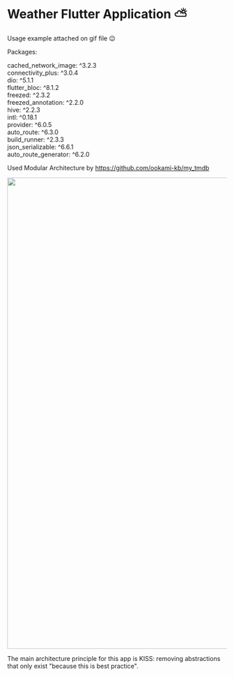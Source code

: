 # Weather Flutter Application ⛅

Usage example attached on gif file 😉

Packages: 
  
  cached_network_image: ^3.2.3\
  connectivity_plus: ^3.0.4\
  dio: ^5.1.1\
  flutter_bloc: ^8.1.2\
  freezed: ^2.3.2\
  freezed_annotation: ^2.2.0\
  hive: ^2.2.3\
  intl: ^0.18.1\
  provider: ^6.0.5\
  auto_route: ^6.3.0\
  build_runner: ^2.3.3\
  json_serializable: ^6.6.1\
  auto_route_generator: ^6.2.0

  
Used Modular Architecture by https://github.com/ookami-kb/my_tmdb

<img src="[/images/output/video1.gif](https://user-images.githubusercontent.com/94803483/235258026-3237d0e4-63a8-4724-af18-6ec342a15e03.gif)" width="720" height="1080"/>

The main architecture principle for this app is KISS: removing abstractions that only exist "because this is best practice".

